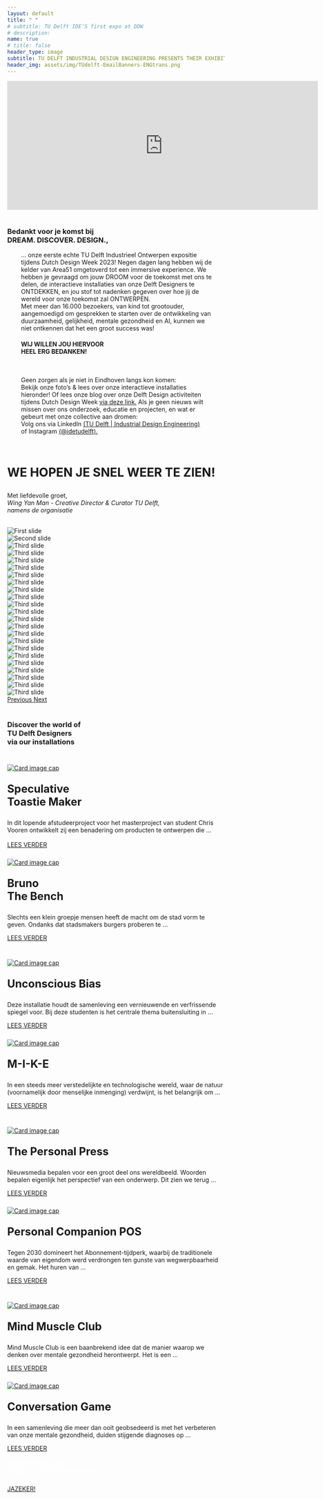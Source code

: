 ```yaml
---
layout: default
title: " "
# subtitle: TU Delft IDE’S first expo at DDW
# description: 
name: true
# title: false
header_type: image
subtitle: TU DELFT INDUSTRIAL DESIGN ENGINEERING PRESENTS THEIR EXHIBITION AT DUTCH DESIGN WEEK  // 21 – 29 OCTOBER 2023 AT AREA51 (BASEMENT)
header_img: assets/img/TUdelft-EmailBanners-ENGtrans.png
---
```


<div class="card shadow videoWrapper">
<iframe width="720" height="299" src="https://www.youtube.com/embed/-Cq_jbJ-F7Q" title="DREAM. DISCOVER. DESIGN. - TU Delft Industrial Design Engineering at Dutch Design Week 2023 (teaser)" frameborder="0" allow="accelerometer; autoplay; clipboard-write; encrypted-media; gyroscope; picture-in-picture; web-share" allowfullscreen></iframe>
</div>  
<br>


<div class="card shadow text-center white-card">
  <div class="card-body">
    <h3 class="card-title NeueMachina-h3">Bedankt voor je komst bij
 <br>DREAM. DISCOVER. DESIGN.,
</h3>
    <p class="card-text open-sans" style="margin-right:2em;margin-left: 2rem">
… onze eerste echte TU Delft <span class="NeueMachina">Industrieel Ontwerpen expositie </span> tijdens Dutch Design Week 2023! Negen dagen lang hebben wij de kelder van Area51 omgetoverd tot een <span class="NeueMachina">immersive experience</span>. We hebben je gevraagd om jouw <span class="NeueMachina">DROOM</span> voor de toekomst met ons te delen,  <span class="NeueMachina">de interactieve installaties van onze Delft Designers te ONTDEKKEN</span>, en jou stof tot nadenken gegeven over hoe jij de wereld voor onze toekomst zal  <span class="NeueMachina">ONTWERPEN</span>. 
<br>
Met <span class="NeueMachina">meer dan 16.000 bezoekers, van kind tot grootouder, </span> aangemoedigd om  <span class="NeueMachina">gesprekken te starten over de ontwikkeling van duurzaamheid, gelijkheid, mentale gezondheid en AI</span>, kunnen we niet ontkennen dat het een groot success was! 
<br>
</p>
<h4 class="card-text NeueMachina-h4" style="margin-right:2em;margin-left: 2rem"> 
WIJ WILLEN JOU HIERVOOR <br>
HEEL ERG BEDANKEN!
</h4>
<br>
<p class="card-text open-sans" style="margin-right:2em;margin-left: 2rem">
Geen zorgen als je niet in Eindhoven langs kon komen:<br>
<span class="NeueMachina">Bekijk onze foto’s & lees over onze interactieve installaties hieronder!</span> Of <span class="NeueMachina">lees onze blog</span> over onze Delft Design activiteiten tijdens Dutch Design Week <a href="https://www.tudelft.nl/2023/io/november/dreamdiscoverdesign" target="_target"><u>via deze link</u>.</a> Als je geen nieuws wilt missen over ons onderzoek, educatie en projecten, en wat er gebeurt met onze collective aan dromen:<br>
<span class="NeueMachina">Volg ons via LinkedIn </span> 
<a href="https://www.linkedin.com/school/idetudelft/" target="_blank"><u>(TU Delft | Industrial Design Engineering)</u></a> <br>
<span class="NeueMachina">of Instagram </span> 
<a href="https://www.instagram.com/idetudelft/" target="_blank"><u>(@idetudelft).</u></a> 
</p>
<br>
<h3 class="card-text NeueMachina-h3" style="font-size: 28px;"> 
WE HOPEN JE SNEL WEER TE ZIEN!
</h3>
<p class="card-text open-sans" style="margin-right:2em;margin-left: 2rem">

Met liefdevolle groet,<br>
<i>Wing Yan Man - Creative Director & Curator TU Delft,<br>
namens de organisatie</i>
</p>
  </div>
</div>

<br>
<div id="carouselExampleControls" class="carousel slide" data-ride="carousel">
  <div class="carousel-inner">
    <div class="carousel-item active">
      <img class="d-block w-100" src="/assets/img/Carousel compressed/1.jpg" alt="First slide">
    </div>
    <div class="carousel-item">
      <img class="d-block w-100" src="/assets/img/Carousel compressed/2.jpg" alt="Second slide">
    </div>
    <div class="carousel-item">
      <img class="d-block w-100" src="/assets/img/Carousel compressed/3.jpg" alt="Third slide">
    </div>
    <div class="carousel-item">
      <img class="d-block w-100" src="/assets/img/Carousel compressed/4.jpg" alt="Third slide">
    </div>
    <div class="carousel-item">
      <img class="d-block w-100" src="/assets/img/Carousel compressed/5.jpg" alt="Third slide">
    </div>
    <div class="carousel-item">
      <img class="d-block w-100" src="/assets/img/Carousel compressed/6-resize.jpg" alt="Third slide">
    </div>
    <div class="carousel-item">
      <img class="d-block w-100" src="/assets/img/Carousel compressed/7.jpg" alt="Third slide">
    </div>
    <div class="carousel-item">
      <img class="d-block w-100" src="/assets/img/Carousel compressed/8.jpg" alt="Third slide">
    </div>
    <div class="carousel-item">
      <img class="d-block w-100" src="/assets/img/Carousel compressed/9.jpg" alt="Third slide">
    </div>
    <div class="carousel-item">
      <img class="d-block w-100" src="/assets/img/Carousel compressed/10.jpg" alt="Third slide">
    </div>
    <div class="carousel-item">
      <img class="d-block w-100" src="/assets/img/Carousel compressed/11.jpg" alt="Third slide">
    </div>
    <div class="carousel-item">
      <img class="d-block w-100" src="/assets/img/Carousel compressed/12-resize.jpg" alt="Third slide">
    </div>
    <div class="carousel-item">
      <img class="d-block w-100" src="/assets/img/Carousel compressed/13-resize.jpg" alt="Third slide">
    </div>
    <div class="carousel-item">
      <img class="d-block w-100" src="/assets/img/Carousel compressed/14.jpg" alt="Third slide">
    </div>
    <div class="carousel-item">
      <img class="d-block w-100" src="/assets/img/Carousel compressed/15.jpg" alt="Third slide">
    </div>
    <div class="carousel-item">
      <img class="d-block w-100" src="/assets/img/Carousel compressed/16.jpg" alt="Third slide">
    </div>
    <div class="carousel-item">
      <img class="d-block w-100" src="/assets/img/Carousel compressed/17-resize.jpg" alt="Third slide">
    </div>
    <div class="carousel-item">
      <img class="d-block w-100" src="/assets/img/Carousel compressed/18.jpg" alt="Third slide">
    </div>
    <div class="carousel-item">
      <img class="d-block w-100" src="/assets/img/Carousel compressed/19-resize.jpg" alt="Third slide">
    </div>
    <div class="carousel-item">
      <img class="d-block w-100" src="/assets/img/Carousel compressed/20.jpg" alt="Third slide">
    </div>
    <div class="carousel-item">
      <img class="d-block w-100" src="/assets/img/Carousel compressed/21.jpg" alt="Third slide">
    </div>
    <div class="carousel-item">
      <img class="d-block w-100" src="/assets/img/Carousel compressed/22.jpg" alt="Third slide">
    </div>
    <div class="carousel-item">
      <img class="d-block w-100" src="/assets/img/Carousel compressed/23.jpg" alt="Third slide">
    </div>

  </div>
  <a class="carousel-control-prev" href="#carouselExampleControls" role="button" data-slide="prev">
    <span class="carousel-control-prev-icon" aria-hidden="true"></span>
    <span class="sr-only">Previous</span>
  </a>
  <a class="carousel-control-next" href="#carouselExampleControls" role="button" data-slide="next">
    <span class="carousel-control-next-icon" aria-hidden="true"></span>
    <span class="sr-only">Next</span>
  </a>
</div>

<br>

<div class="card shadow white-default-card" style="margin-bottom:1rem;">
  <div class="card-body">
<h3 class="card-title NeueMachina-h3 text-center">Discover the world of<br> TU Delft Designers<br> via our installations</h3>
<br>
<div class="card-deck">
<div class="card toast-card" style="margin-bottom:1rem;">
    <a href="/nl/toasty-maker"><img class="card-img-top" src="/assets/img/Per project compressed/Toastie Maker - Top.jpg" alt="Card image cap" style="margin-top: 0.5rem;"></a>
      <div class="card-body text-center">
        <p class="card-title NeueMachina" style="font-size:25px"><b>Speculative <br>Toastie Maker</b></p>
        <p class="card-text" style="margin-left:0rem;margin-bottom:0rem;"> In dit lopende afstudeerproject voor het masterproject van student Chris Vooren ontwikkelt zij een benadering om producten te ontwerpen die …</p>
        <br>
          <!-- <a href="/nl/toasty-maker" class="btn btn-primary NeueMachina">LEES VERDER</a> -->
      </div>
      <div class="card-footer text-center">
        <a href="/nl/toasty-maker" class="btn btn-primary NeueMachina">LEES VERDER</a>
      </div>
  </div>
    <div class="card bruno-card" style="margin-bottom:1rem;">
    <a href="/nl/bruno-the-bench"><img class="card-img-top" src="/assets/img/Per project compressed/Bruno - Top.jpg" alt="Card image cap" style="margin-top: 0.5rem;"></a>
      <div class="card-body text-center">
        <p class="card-title NeueMachina" style="font-size:25px"><b>Bruno<br> The Bench</b></p>
        <p class="card-text"> Slechts een klein groepje mensen heeft de macht om de stad vorm te geven. Ondanks dat stadsmakers burgers proberen te …</p>
        <!-- <a href="/nl/bruno-the-bench" class="btn btn-primary NeueMachina">LEES VERDER</a> -->
      </div>
      <div class="card-footer text-center">
        <a href="/nl/bruno-the-bench" class="btn btn-primary NeueMachina">LEES VERDER</a>
      </div>
    </div>
  </div>


<br>

<div class="card-deck">
<div class="card bias-card" style="margin-bottom:1rem;">
    <a href="/nl/unconscious-bias"><img class="card-img-top" src="/assets/img/Per project compressed/Unconscious Bias - Top.jpg" alt="Card image cap" style="margin-top: 0.5rem;"></a>
      <div class="card-body text-center">
        <p class="card-title NeueMachina" style="font-size:25px"><b>Unconscious Bias</b></p>
        <p class="card-text"> Deze installatie houdt de samenleving een vernieuwende en verfrissende spiegel voor. Bij deze studenten is het centrale thema buitensluiting in …</p>
        <!-- <a href="/nl/unconscious-bias" class="btn btn-primary NeueMachina">LEES VERDER</a> -->
      </div>
      <div class="card-footer text-center">
          <a href="/nl/unconscious-bias" class="btn btn-primary NeueMachina">LEES VERDER</a>
        </div>
    </div> 
    <div class="card mike-card" style="margin-bottom:1rem;">
    <a href="/nl/m-i-k-e"><img class="card-img-top" src="/assets/img/Per project compressed/MIKE - Top.jpg" alt="Card image cap" style="margin-top: 0.5rem;"></a>
      <div class="card-body text-center">
        <p class="card-title NeueMachina" style="font-size:25px"><b>M-I-K-E</b></p>
        <p class="card-text"> In een steeds meer verstedelijkte en technologische wereld, waar de natuur (voornamelijk door menselijke inmenging) verdwijnt, is het belangrijk om …</p>
        <!-- <a href="/nl/m-i-k-e" class="btn btn-primary NeueMachina">LEES VERDER</a> -->
      </div>
      <div class="card-footer text-center">
        <a href="/nl/m-i-k-e" class="btn btn-primary NeueMachina">LEES VERDER</a>
      </div>
    </div>

  </div>
<br>

<div class="card-deck">
    <div class="card press-card" style="margin-bottom:1rem;">
    <a href="/nl/the-personal-press"><img class="card-img-top" src="/assets/img/Per project compressed/The Personal Press - Top.jpg" alt="Card image cap" style="margin-top: 0.5rem;"></a>
      <div class="card-body text-center">
        <p class="card-title NeueMachina" style="font-size:25px"><b>The Personal Press</b></p>
        <p class="card-text"> Nieuwsmedia bepalen voor een groot deel ons wereldbeeld. Woorden bepalen eigenlijk het perspectief van een onderwerp. Dit zien we terug …</p>
        <!-- <a href="/nl/the-personal-press" class="btn btn-primary NeueMachina">LEES VERDER</a> -->
      </div>
      <div class="card-footer text-center">
        <a href="/nl/the-personal-press" class="btn btn-primary NeueMachina">LEES VERDER</a>
      </div>
    </div>
    <div class="card pos-card" style="margin-bottom:1rem;">
    <a href="/nl/personal-companion-pos"><img class="card-img-top" src="/assets/img/Per project compressed/Personal Companion - Top.jpg" alt="Card image cap" style="margin-top: 0.5rem;"></a>
      <div class="card-body text-center">
        <p class="card-title NeueMachina" style="font-size:25px"><b>Personal Companion POS</b></p>
        <p class="card-text"> Tegen 2030 domineert het Abonnement-tijdperk, waarbij de traditionele waarde van eigendom werd verdrongen ten gunste van wegwerpbaarheid en gemak. Het huren van …</p>
        <!-- <a href="/nl/personal-companion-pos" class="btn btn-primary NeueMachina">LEES VERDER</a> -->
      </div>
      <div class="card-footer text-center">
        <a href="/nl/personal-companion-pos" class="btn btn-primary NeueMachina">LEES VERDER</a>
      </div>
    </div>
  </div>

<br>
<div class="card-deck">
<div class="card muscle-card" style="margin-bottom:1rem;">
    <a href="/nl/mind-muscle-club"><img class="card-img-top" src="/assets/img/Per project compressed/Mind Muscle - Top.jpg" alt="Card image cap" style="margin-top: 0.5rem;"></a>
      <div class="card-body text-center">
        <p class="card-title NeueMachina" style="font-size:25px"><b>Mind Muscle Club</b></p>
        <p class="card-text"> Mind Muscle Club is een baanbrekend idee dat de manier waarop we denken over mentale gezondheid herontwerpt. Het is een …</p>
        <!-- <a href="/nl/mind-muscle-club" class="btn btn-primary NeueMachina">LEES VERDER</a> -->
      </div>
      <div class="card-footer text-center">
        <a href="/nl/mind-muscle-club" class="btn btn-primary NeueMachina">LEES VERDER</a>
      </div>
    </div>
    <div class="card conv-card" style="margin-bottom:1rem;">
    <a href="/nl/conversation-game"><img class="card-img-top" src="/assets/img/Per project compressed/Conversation Game - Top.jpg" alt="Card image cap" style="margin-top: 0.5rem;"></a>
      <div class="card-body text-center">
        <p class="card-title NeueMachina" style="font-size:25px"><b>Conversation Game</b></p>
        <p class="card-text"> In een samenleving die meer dan ooit geobsedeerd is met het verbeteren van onze mentale gezondheid, duiden stijgende diagnoses op …</p>
        <!-- <a href="/nl/conversation-game" class="btn btn-primary NeueMachina">LEES VERDER</a> -->
      </div>
      <div class="card-footer text-center">
        <a href="/nl/conversation-game" class="btn btn-primary NeueMachina">LEES VERDER</a>
      </div>
  </div>
</div>
    </div>
  </div>


<div class="card text-center  blue-card shadow">
  <div class="card-body">
    <h5 class="card-title NeueMachina-h4" style="color:white;">MEER WETEN OVER <br>TU DELFT EN HIER STUDEREN?</h5>
    <a href="https://www.tudelft.nl/onderwijs/praktische-zaken/voorzieningen" class="btn btn-primary NeueMachina">JAZEKER!</a>
  </div>
</div>
